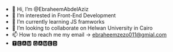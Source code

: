 - 👋 Hi, I’m @EbraheemAbdelAziz
- 👀 I’m interested in Front-End Development
- 🌱 I’m currently learning JS framworks
- 💞️ I’m looking to collaborate on Helwan University in Cairo
- 📫 How to reach me my email -> ebraheemzezo011@gmial.com
- 🆃🅴🅰🅼 🅶🅰🅼🅴🅳

<!---
EbraheemAbdelAziz/EbraheemAbdelAziz is a ✨ special ✨ repository because its `README.md` (this file) appears on your GitHub profile.
You can click the Preview link to take a look at your changes.
--->
